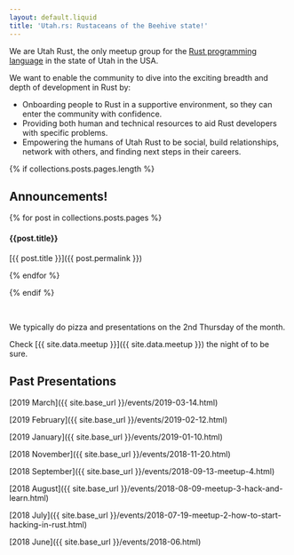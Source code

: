 ```yaml
---
layout: default.liquid
title: 'Utah.rs: Rustaceans of the Beehive state!'
---
```


We are Utah Rust, the only meetup group for the [Rust programming language](https://www.rust-lang.org/) in the state of Utah in the USA.

We want to enable the community to dive into the exciting breadth and depth of development in Rust by:
* Onboarding people to Rust in a supportive environment, so they can enter the community with confidence.
* Providing both human and technical resources to aid Rust developers with specific problems.
* Empowering the humans of Utah Rust to be social, build relationships, network with others, and finding next steps in their careers.


{% if collections.posts.pages.length %}

## Announcements!

{% for post in collections.posts.pages %}

#### {{post.title}}

[{{ post.title }}]({{ post.permalink }})

{% endfor %}

{% endif %}

<div class="js-meetups" hidden>

# Upcoming Meetups:

-   <h4 class="js-next-meetup"><span class="js-weekday"></span> <span class="js-month"></span>, <span class="js-date"></span> <span class="js-year"></span> <a href="{{ site.data.meetup }}">RSVP</a> </h4>
-   <h4 class="js-next-next-meetup"><span class="js-weekday"></span> <span class="js-month"></span>, <span class="js-date"></span> <span class="js-year"></span> <a href="{{ site.data.meetup }}">RSVP</a> </h4>

</div>
<br>

We typically do pizza and presentations on the 2nd Thursday of the month.

Check [{{ site.data.meetup }}]({{ site.data.meetup }}) the night of to be sure.

## Past Presentations

[2019 March]({{ site.base_url }}/events/2019-03-14.html)

[2019 February]({{ site.base_url }}/events/2019-02-12.html)

[2019 January]({{ site.base_url }}/events/2019-01-10.html)

[2018 November]({{ site.base_url }}/events/2018-11-20.html)

[2018 September]({{ site.base_url }}/events/2018-09-13-meetup-4.html)

[2018 August]({{ site.base_url }}/events/2018-08-09-meetup-3-hack-and-learn.html)

[2018 July]({{ site.base_url }}/events/2018-07-19-meetup-2-how-to-start-hacking-in-rust.html)

[2018 June]({{ site.base_url }}/events/2018-06.html)
